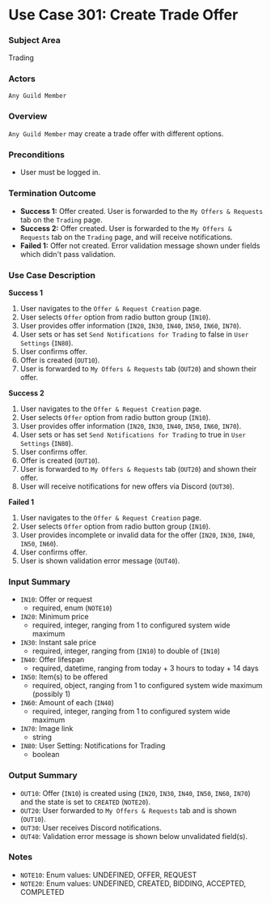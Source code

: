 # Use Case 301: Create Trade Offer

### Subject Area
Trading

### Actors
`Any Guild Member`

### Overview
`Any Guild Member` may create a trade offer with different options.

### Preconditions
- User must be logged in.

### Termination Outcome
- **Success 1:** Offer created. User is forwarded to the `My Offers & Requests` tab on the `Trading` page.
- **Success 2:** Offer created. User is forwarded to the `My Offers & Requests` tab on the `Trading` page, and will receive notifications.
- **Failed 1:** Offer not created. Error validation message shown under fields which didn't pass validation.

### Use Case Description
**Success 1**
1. User navigates to the `Offer & Request Creation` page.
2. User selects `Offer` option from radio button group (`IN10`).
3. User provides offer information (`IN20`, `IN30`, `IN40`, `IN50`, `IN60`, `IN70`).
4. User sets or has set `Send Notifications for Trading` to false in `User Settings` (`IN80`).
4. User confirms offer.
5. Offer is created (`OUT10`).
6. User is forwarded to `My Offers & Requests` tab (`OUT20`) and shown their offer.

**Success 2**
1. User navigates to the `Offer & Request Creation` page.
2. User selects `Offer` option from radio button group (`IN10`).
3. User provides offer information (`IN20`, `IN30`, `IN40`, `IN50`, `IN60`, `IN70`).
4. User sets or has set `Send Notifications for Trading` to true in `User Settings` (`IN80`).
5. User confirms offer.
6. Offer is created (`OUT10`).
7. User is forwarded to `My Offers & Requests` tab (`OUT20`) and shown their offer.
8. User will receive notifications for new offers via Discord (`OUT30`).

**Failed 1**
1. User navigates to the `Offer & Request Creation` page.
2. User selects `Offer` option from radio button group (`IN10`).
3. User provides incomplete or invalid data for the offer (`IN20`, `IN30`, `IN40`, `IN50`, `IN60`).
4. User confirms offer.
5. User is shown validation error message (`OUT40`).

### Input Summary
- `IN10`: Offer or request
    - required, enum (`NOTE10`)
- `IN20`: Minimum price
    - required, integer, ranging from 1 to configured system wide maximum
- `IN30`: Instant sale price
    - required, integer, ranging from (`IN10`) to double of (`IN10`)
- `IN40`: Offer lifespan
    - required, datetime, ranging from today + 3 hours to today + 14 days
- `IN50`: Item(s) to be offered
    - required, object, ranging from 1 to configured system wide maximum (possibly 1)
- `IN60`: Amount of each (`IN40`)
    - required, integer, ranging from 1 to configured system wide maximum
- `IN70`: Image link
    - string
- `IN80`: User Setting: Notifications for Trading
    - boolean

### Output Summary
- `OUT10`: Offer (`IN10`) is created using (`IN20`, `IN30`, `IN40`, `IN50`, `IN60`, `IN70`) and the state is set to `CREATED` (`NOTE20`).
- `OUT20`: User forwarded to `My Offers & Requests` tab and is shown (`OUT10`).
- `OUT30`: User receives Discord notifications.
- `OUT40`: Validation error message is shown below unvalidated field(s).

### Notes
- `NOTE10`: Enum values: UNDEFINED, OFFER, REQUEST
- `NOTE20`: Enum values: UNDEFINED, CREATED, BIDDING, ACCEPTED, COMPLETED